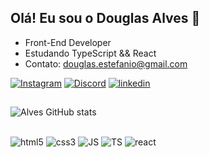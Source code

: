 ## Olá! Eu sou o Douglas Alves 👋

- Front-End Developer
- Estudando TypeScript && React
- Contato: douglas.estefanio@gmail.com
  
[![Instagram](https://img.shields.io/badge/Instagram-E4405F?style=for-the-badge&logo=instagram&logoColor=white)](https://www.instagram.com/douglas_alves000/)
[![Discord](https://img.shields.io/badge/Discord-7289DA?style=for-the-badge&logo=discord&logoColor=white)](https://discord.gg/VptXGgcnZV)
[![linkedin](https://img.shields.io/badge/LinkedIn-0077B5?style=for-the-badge&logo=linkedin&logoColor=white)](https://www.linkedin.com/in/douglas-estefanio/)
##
![Alves GitHub stats](https://github-readme-stats.vercel.app/api?username=dg-alves&show_icons=true&theme=transparent)

<div style="display: inline_block"><br/>
    <img aling="center" alt="html5" src="https://img.shields.io/badge/HTML5-E34F26?style=for-the-badge&logo=html5&logoColor=white">
    <img aling="center" alt="css3" src="https://img.shields.io/badge/CSS3-1572B6?style=for-the-badge&logo=css3&logoColor=white">
    <img aling="center" alt="JS" src="https://img.shields.io/badge/JavaScript-F7DF1E?style=for-the-badge&logo=javascript&logoColor=black">
    <img aling="center" alt="TS" src="https://img.shields.io/badge/TypeScript-007ACC?style=for-the-badge&logo=typescript&logoColor=white">
    <img aling="center" alt="react" src="https://img.shields.io/badge/React-20232A?style=for-the-badge&logo=react&logoColor=61DAFB">
</div>


